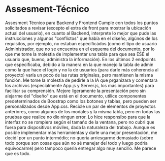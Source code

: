 # Assesment-Técnico
Assesment Técnico para Backend y Frontend
Cumple con todos los puntos solicitados a revisar (excepto el extra de front para mostrar la ubicación actual del usuario), en cuanto al Backend, interprete lo mejor que pude las instrucciones y algunos "conflictos" que había en el diseño, algúnos de los requisitos, por ejemplo, no estaban especificádos (como el tipo de usuario Administrador, que no se encuentra en el esquema del documento, por lo que me tome la molestia de implementar una tabla para que sea ESE el usuario que, bueno, administra la información).
En los últimos 2 endpoints que especificaba, debido a la manera en la que manejo la tabla de admin como la que hace el login y no la de usuarios (para darle más coherencia al proyecto) varía un poco de las rutas originales, pero mantienen la misma función.
Me tome la molestia de pedirle a la IA que prganizara y comentara los archivos (especíalmente App.js y Server.js, los más importantes) para facilitar su comprensión.
Mejore ligeramente la presentación pero sin alejarme del "diseño" que está en el documento, utilice componentes predeterminados de Boostrap como los botones y tablas, pero pueden ser personalizados desde App.css.
Recicle un par de elementos de proyectos anteriores, como algunos de los modales y la misma tabla, pero en todas las pruebas que realice no dio ningun error.
Lo hice responsibo para que la interfaz no se rompiera según el tamaño de la ventana, pero no cubri que fuera para dispositivos móviles, dada la naturaleza del trabajo.
Aunque es posible implementar más herramientas y darle una mejor presentación, me decidí por un punto intermédio; no queria arriesgarme demasiado (sobre todo porque son cosas que aún no sé manejar del todo y luego podría equivocarme) pero tampoco queria entregar algo muy sencillo.
Me parece que es todo.
